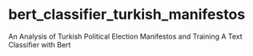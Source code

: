 # bert_classifier_turkish_manifestos
An Analysis of Turkish Political Election Manifestos and Training A Text Classifier with Bert
